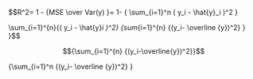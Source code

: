 $$R^2= 1 - {MSE \over Var(y) }= 1- { \sum_{i=1}^n ( y_i - \hat{y}_i )^2 }




\sum_{i=1}^{n}{( y_i - \hat{y}_i )^2} {sum_{i=1}^{n} {(y_i- \overline {y})^2} }  }$$

$${\sum_{i=1}^{n} {(y_i-\overline{y})^2}}$$


 {\sum_{i=1}^n {(y_i- \overline {y})^2} }


